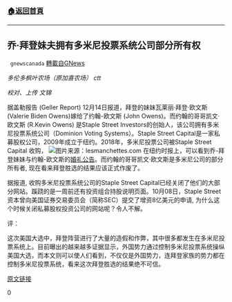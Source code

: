 ###  [:house:返回首頁](https://github.com/ourhimalayas/txt)
---

## 乔·拜登妹夫拥有多米尼投票系统公司部分所有权
` gnewscanada` [轉載自GNews](https://gnews.org/zh-hans/653285/)

*多伦多枫叶农场（原加喜农场） ctt*

*校对、上传 文锦*

据盖勒报告 (Geller Report) 12月14日报道，拜登的妹妹瓦莱丽·拜登·欧文斯 (Valerie Biden Owens)嫁给了约翰-欧文斯 (John Owens)。而约翰的哥哥凯文·欧文斯 (R.Kevin Owens) 是Staple Street Investors的创始人，该公司拥有多米尼投票系统公司（Dominion Voting Systems）。Staple Street Capital是一家私募股权公司，2009年成立于纽约。2018年，多米尼投票公司被Staple Street Capital 收购，
![]()![](https://gnews-media-offload.s3.amazonaws.com/wp-content/uploads/2020/12/15172739/biden-dominion-voting-system.jpg)图片来源：lesmanchettes.com
在纽约时报上，可以看到乔-拜登妹妹与约翰-欧文斯的[婚礼公告](https://www.nytimes.com/1975/10/12/archives/bridal-at-un-for-miss-biden.html)。而约翰的哥哥凯文·欧文斯是多米尼公司的部分所有者, 现在看来拜登胜选的结果应该正式作废了。

据报道, 收购多米尼投票系统公司的Staple Street Capital已经关闭了他们的大部分网站。蹊跷的是一周前还有投资组合持股说明页面。10月08日，Staple Street资本曾向美国证券交易委员会（简称SEC）提交了增资8亿美元的申请, 为什么这个时候关闭私募股权投资公司的网站呢？令人不解。

评：

这次美国大选中，拜登阵营进行了大量的造假和作弊，其中很多都发生在多米尼投票系统上。目前曝出的越来越多证据显示，外国势力通过控制多米尼投票系统操纵美国大选，而本文则可以使人们看到，不仅仅是外国势力，连拜登家族的势力都在控制多米尼投票系统，看来这次拜登胜选的结果绝不可信。

[原文链接](https://gellerreport.com/2020/12/dominion-voting-machines-is-part-owned-by-joe-bidens-brother-in-law.html/)

0
